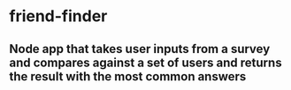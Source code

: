 # friend-finder

## Node app that takes user inputs from a survey and compares against a set of users and returns the result with the most common answers
